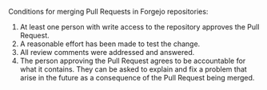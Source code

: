 Conditions for merging Pull Requests in Forgejo repositories:

1. At least one person with write access to the repository approves the Pull Request.
1. A reasonable effort has been made to test the change.
1. All review comments were addressed and answered.
1. The person approving the Pull Request agrees to be accountable for what it contains. They can be asked to explain and fix a problem that arise in the future as a consequence of the Pull Request being merged.
